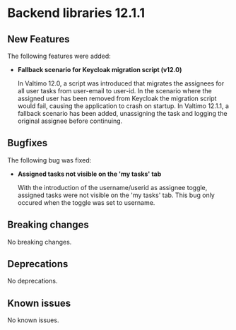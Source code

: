 # Backend libraries 12.1.1

## New Features

The following features were added:

* **Fallback scenario for Keycloak migration script (v12.0)**

  In Valtimo 12.0, a script was introduced that migrates the assignees for all user tasks from user-email to user-id.
  In the scenario where the assigned user has been removed from Keycloak the migration script would fail, causing the application to crash on startup.
  In Valtimo 12.1.1, a fallback scenario has been added, unassigning the task and logging the original assignee before continuing.

## Bugfixes

The following bug was fixed:

* **Assigned tasks not visible on the 'my tasks' tab**

  With the introduction of the username/userid as assignee toggle, assigned tasks were not visible on the 'my tasks' tab.
  This bug only occured when the toggle was set to username.

## Breaking changes

No breaking changes.

## Deprecations

No deprecations.

## Known issues

No known issues.
